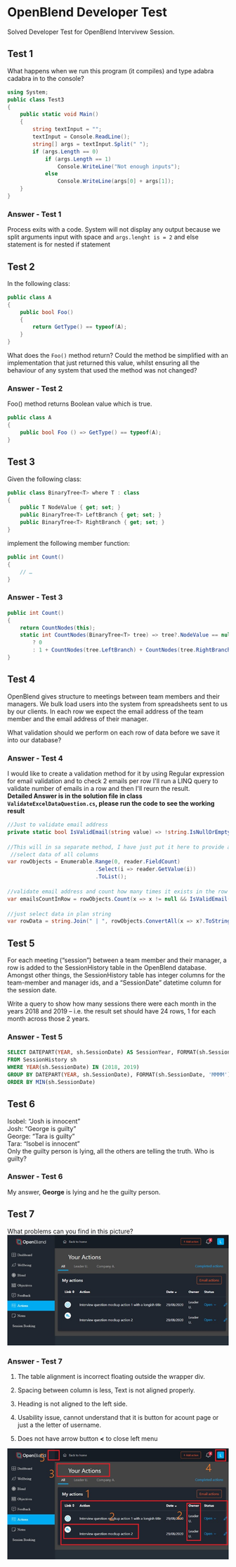 # OpenBlend Developer Test

Solved Developer Test for OpenBlend Intervivew Session.

## Test 1

What happens when we run this program (it compiles)  and type adabra cadabra in to the console?

```C#
using System;
public class Test3
{
    public static void Main()
    {
        string textInput = "";
        textInput = Console.ReadLine();
        string[] args = textInput.Split(" ");
        if (args.Length == 0)
            if (args.Length == 1)
                Console.WriteLine("Not enough inputs");
            else
                Console.WriteLine(args[0] + args[1]);
    }
}
```

### Answer - Test 1

Process exits with a code. System will not display any output because we split arguments input with space and `args.lenght is = 2` and else statement is for nested if statement

## Test 2

In the following class:

```C#
public class A
{
    public bool Foo()
    {
        return GetType() == typeof(A);
    }
}
 ```

What does the `Foo()` method return? Could the method be simplified with an implementation that just returned this value, whilst ensuring all the behaviour of any system that used the method was not changed?

### Answer - Test 2

Foo() method returns Boolean value which is true.

```C#
public class A
{
    public bool Foo () => GetType() == typeof(A);
}
```

## Test 3

Given the following class:

```C#
public class BinaryTree<T> where T : class
{
    public T NodeValue { get; set; }
    public BinaryTree<T> LeftBranch { get; set; }
    public BinaryTree<T> RightBranch { get; set; }
}
```

implement the following member function:

```C#
public int Count()
{
    // …
}
```

### Answer - Test 3

```C#
public int Count()
{
    return CountNodes(this);
    static int CountNodes(BinaryTree<T> tree) => tree?.NodeValue == null
        ? 0
        : 1 + CountNodes(tree.LeftBranch) + CountNodes(tree.RightBranch);
}

```

## Test 4

OpenBlend gives structure to meetings between team members and their managers.  We bulk load users into the system from spreadsheets sent to us by our clients.  In each row we expect the email address of the team member and the email address of their manager.

What validation should we perform on each row of data before we save it into our database?

### Answer - Test 4

I would like to create a validation method for it by using Regular expression for email validation and to check 2 emails per row I'll run a LINQ query to validate number of emails in a row and then I'll reurn the result.  
__Detailed Answer is in the solution file in class `ValidateExcelDataQuestion.cs`, please run the code to see the working result__

```C#
//Just to validate email address
private static bool IsValidEmail(string value) => !string.IsNullOrEmpty(value) && Regex.IsMatch(value, @"^[^@\s]+@[^@\s]+\.[^@\s]+$", RegexOptions.IgnoreCase);

//This will in sa separate method, I have just put it here to provide an overview
 //select data of all columns
var rowObjects = Enumerable.Range(0, reader.FieldCount)
                            .Select(i => reader.GetValue(i))
                            .ToList();

//validate email address and count how many times it exists in the row
var emailsCountInRow = rowObjects.Count(x => x != null && IsValidEmail(x.ToString()));

//just select data in plan string
var rowData = string.Join(" | ", rowObjects.ConvertAll(x => x?.ToString()).ToArray());
```

## Test 5

For each meeting (“session”) between a team member and their manager, a row is added to the SessionHistory table in the OpenBlend database.  Amongst other things, the SessionHistory table has integer columns for the team-member and manager ids, and a “SessionDate” datetime column for the session date.

Write a query to show how many sessions there were each month in the years 2018 and 2019 – i.e. the result set should have 24 rows, 1 for each month across those 2 years.

### Answer - Test 5

```SQL
SELECT DATEPART(YEAR, sh.SessionDate) AS SessionYear, FORMAT(sh.SessionDate, 'MMMM') AS SessionMonth, COUNT(*) SessionsPerMonth
FROM SessionHistory sh
WHERE YEAR(sh.SessionDate) IN (2018, 2019)
GROUP BY DATEPART(YEAR, sh.SessionDate), FORMAT(sh.SessionDate, 'MMMM')
ORDER BY MIN(sh.SessionDate)
```

## Test 6

Isobel: “Josh is innocent”  
Josh: “George is guilty”  
George: “Tara is guilty”  
Tara: “Isobel is innocent”  
Only the guilty person is lying, all the others are telling the truth.  Who is guilty?

### Answer - Test 6

My answer, __George__ is lying and he the guilty person.

## Test 7

What problems can you find in this picture?
![alt text](https://raw.githubusercontent.com/asad-sangla/open-blend-test/main/open-blen-screen-shot.jpg?token=ABUYDWUHBS2G47UM7OQAK3S72CZFC)

### Answer - Test 7

1. The table alignment is incorrect floating outside the wrapper div.

2. Spacing between column is less, Text is not aligned properly.

3. Heading is not aligned to the left side.

4. Usability issue, cannot understand that it is button for acount page or just a the letter of username.

5. Does not have arrow button __<__ to close left menu

![alt text](https://raw.githubusercontent.com/asad-sangla/open-blend-test/main/open-blen-screen-shot-issues.jpg?token=ABUYDWTGYOA63CP5AH7TSGS72CZPY)
